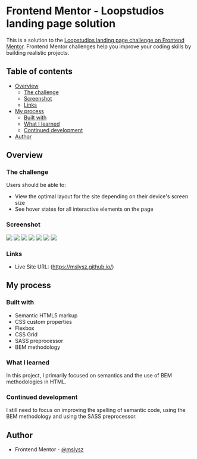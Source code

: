 # Frontend Mentor - Loopstudios landing page solution

This is a solution to the [Loopstudios landing page challenge on Frontend Mentor](https://www.frontendmentor.io/challenges/loopstudios-landing-page-N88J5Onjw). Frontend Mentor challenges help you improve your coding skills by building realistic projects.

## Table of contents

- [Overview](#overview)
  - [The challenge](#the-challenge)
  - [Screenshot](#screenshot)
  - [Links](#links)
- [My process](#my-process)
  - [Built with](#built-with)
  - [What I learned](#what-i-learned)
  - [Continued development](#continued-development)
- [Author](#author)

## Overview

### The challenge

Users should be able to:

- View the optimal layout for the site depending on their device's screen size
- See hover states for all interactive elements on the page

### Screenshot

![](./images/screenshot1.png)
![](./images/screenshot2.png)
![](./images/screenshot3.png)
![](./images/screenmobile1.png)
![](./images/screenmobile2.png)
![](./images/screenmobile3.png)
![](./images/screenmobile4.png)

### Links

- Live Site URL: (https://mslysz.github.io/)

## My process

### Built with

- Semantic HTML5 markup
- CSS custom properties
- Flexbox
- CSS Grid
- SASS preprocessor
- BEM methodology

### What I learned

In this project, I primarily focused on semantics and the use of BEM methodologies in HTML.

### Continued development

I still need to focus on improving the spelling of semantic code, using the BEM methodology and using the SASS preprocessor.

## Author

- Frontend Mentor - [@mslysz](https://www.frontendmentor.io/profile/mslysz)
